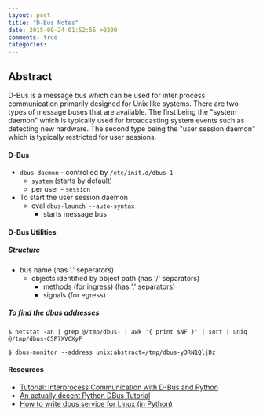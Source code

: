 ```yaml
---
layout: post
title: "D-Bus Notes"
date: 2015-09-24 01:52:55 +0200
comments: true
categories: 
---
```


## Abstract

D-Bus is a message bus which can be used for inter process communication primarily designed for Unix like systems. There are two types of message buses that are available. The first being the "system daemon" which is typically used for broadcasting system events such as detecting new hardware. The second type being the "user session daemon" which is typically restricted for user sessions.

<!--more-->

#### D-Bus

* `dbus-daemon` - controlled by `/etc/init.d/dbus-1`
	* `system` (starts by default)
	* per user - `session` 
* To start the user session daemon
  * eval `dbus-launch --auto-syntax`
	  * starts message bus 
	  
#### D-Bus Utilities

##### Structure
* bus name (has '.' seperators)
	* objects identified by object path (has '/' separators)
		* methods (for ingress) (has '.' separators)
		* signals (for egress)

##### To find the dbus addresses

```
$ netstat -an | grep @/tmp/dbus- | awk '{ print $NF }' | sort | uniq
@/tmp/dbus-C5P7XVCXyF

$ dbus-monitor --address unix:abstract=/tmp/dbus-y3RN1QljDz
```

#### Resources

* [Tutorial: Interprocess Communication with D-Bus and Python](http://www.documentroot.net/en/linux/python-dbus-tutorial)
* [An actually decent Python DBus Tutorial](http://excid3.com/blog/an-actually-decent-python-dbus-tutorial/)
* [How to write dbus service for Linux (in Python)](https://coelhorjc.wordpress.com/2014/12/09/howto-write-dbus-service-for-linux-in-python/)
